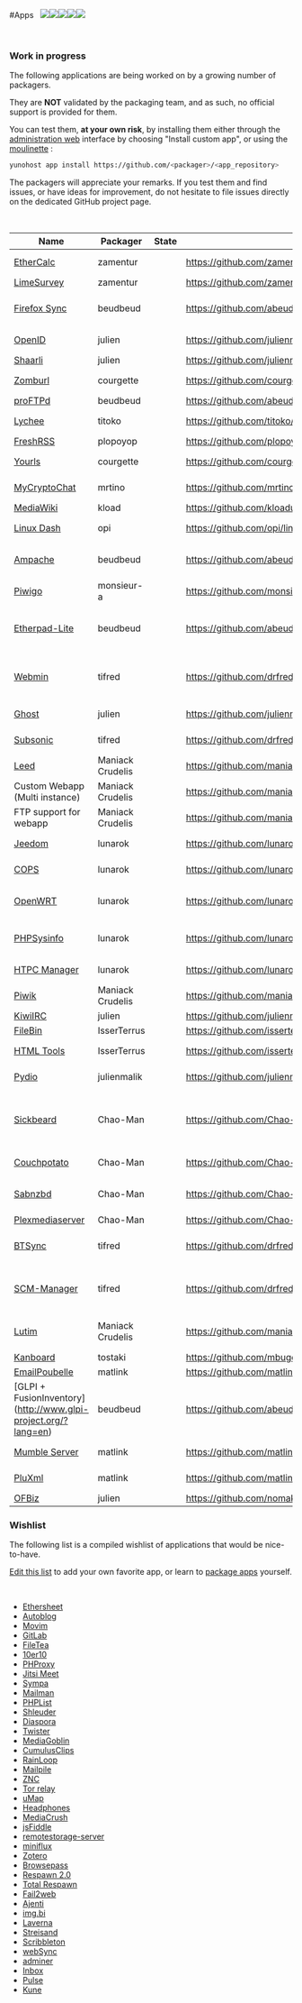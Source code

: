#Apps &nbsp;&nbsp;<img src="https://yunohost.org/images/roundcube.png"><img src="https://yunohost.org/images/ttrss.png"><img src="https://yunohost.org/images/wordpress.png"><img src="https://yunohost.org/images/transmission.png"><img src="https://yunohost.org/images/jappix.png">

<div class="panel-group" id="app-accordion"></div>

<script type="text/template" id="app-template">
  <div class="panel panel-default">
    <div class="panel-heading">
      <div class="panel-title">
        <a data-toggle="collapse" data-parent="#app-accordion" href="#app_{app_id}">{app_name} <em><small>({app_id})</small></em></a>
      </div>
    </div>
    <div class="panel-collapse collapse app_{app_id}">
      <div class="panel-body">
        <p><strong>Description</strong>: {app_description}</p>
        <p><strong>Last update (UTC)x</strong>: {app_update}</p>
        <p><strong>Maintainer</strong>: {app_maintainer} <small class="text-muted">({app_mail})</small></p>
        <p><strong>Git</strong>: {app_git} <small class="text-muted">({app_branch})</small></p>
        <a href="#/app_{app_id}" target="_blank" class="btn btn-default">Documentation</a>
    </div>
  </div>
</script>

<script>
function timeConverter(UNIX_timestamp) {
    var a = new Date(UNIX_timestamp*1000);
    var months = ['Jan','Feb','Mar','Apr','May','Jun','Jul','Aug','Sep','Oct','Nov','Dec'];
    var year = a.getFullYear();
    var month = months[a.getMonth()];
    var date = a.getDate();
    var hour = a.getHours();
    var min = a.getMinutes();
    if (hour < 10) { hour = '0' + hour; }
    if (min < 10) { min = '0' + min; }
    var time = date+' '+month+' '+year+' at '+hour+':'+min;
    return time;
}

$(document).ready(function () {
  $.getJSON('/list.json', function(app_list) {
    // Cast as array
    var app_list = $.map(app_list, function(el) { return el; });
    // Sort alpha
    app_list.sort(function(a, b){
      if (a.manifest.id > b.manifest.id) {return 1;}
      else if (a.manifest.id < b.manifest.id) {return -1;}
      return 0;
    });
    $.each(app_list, function(k, infos) {
      app_id = infos.manifest.id;
      html = $('#app-template').html()
             .replace(/{app_id}/g, app_id)
             .replace(/{app_name}/g, infos.manifest.name)
             .replace('{app_description}', infos.manifest.description.en)
             .replace('{app_maintainer}', infos.manifest.developer.name)
             .replace('{app_mail}', infos.manifest.developer.email)
             .replace('{app_git}', infos.git.url)
             .replace('{app_branch}', infos.git.branch)
             .replace('{app_update}', timeConverter(infos.lastUpdate));
      $('#app-accordion').append(html);
      $('.app_'+ app_id).attr('id', 'app_'+ app_id);
    });
  });

  $(".inprogress").each(function() {
    $(this).html( '<a class="btn btn-small btn-warning disabled" href="#">in progress</a>' );
  });
  $(".ready").each(function() {
    $(this).html( '<a class="btn btn-small btn-success disabled" href="#">ready</a>' );
  });

});
</script>


<br>

### Work in progress

The following applications are being worked on by a growing number of packagers.

They are <strong>NOT</strong> validated by the packaging team, and as such, no official support is provided for them.

You can test them, **at your own risk**, by installing them either through the [administration web]("/admin") interface by choosing "Install custom app", or using the [moulinette]("/moulinette") :
```bash
yunohost app install https://github.com/<packager>/<app_repository>
```

The packagers will appreciate your remarks. If you test them and find issues, or have ideas for improvement, do not hesitate to file issues directly on the dedicated GitHub project page.

<br>

| Name | Packager | State | URL | Description
| --- | --- | --- | --- | --- |
| [EtherCalc](https://ethercalc.org/) | zamentur | <div class="inprogress"/> | https://github.com/zamentur/ethercalc_ynh |web spreadsheet |
| [LimeSurvey](http://www.limesurvey.org/en/) | zamentur | <div class="inprogress"/> | https://github.com/zamentur/limesurvey_ynh | web survey tool |
| [Firefox Sync](https://www.mozilla.org/en-US/firefox/sync/) | beudbeud | <div class="inprogress"/> |https://github.com/abeudin/ffsync_ynh | Firefox synchronization server |
| [OpenID](http://openid.net/) | julien | <div class="inprogress"/> | https://github.com/julienmalik/openid-simplesamlphp_ynh | OpenID Identity server |
| [Shaarli](http://sebsauvage.net/wiki/doku.php?id=php:shaarli) | julien | <div class="inprogress"/> | https://github.com/julienmalik/shaarli_ynh | delicious clone |
| [Zomburl](http://cadav.re/) | courgette | <div class="inprogress"/> | https://github.com/courgette/zomburl_ynh | URL Shortening service |
| [proFTPd](http://www.proftpd.org/) | beudbeud | <div class="inprogress"/> | https://github.com/abeudin/proftpd_ynh.git | FTP server |
| [Lychee](http://lychee.electerious.com/) | titoko | <div class="inprogress"/> | https://github.com/titoko/lychee_ynh.git | web photo-management |
| [FreshRSS](http://freshrss.org/) | plopoyop | <div class="ready"/> | https://github.com/plopoyop/freshrss_ynh |RSS reader |
| [Yourls](http://yourls.org/) | courgette | <div class="ready"/> | https://github.com/courgette/yourls_ynh |URL Shortening service|
| [MyCryptoChat](https://github.com/HowTommy/mycryptochat) | mrtino | <div class="ready"/> | https://github.com/mrtino/mycryptochat_ynh | encrypted chat rooms manager |
| [MediaWiki](https://mediawiki.org) | kload | <div class="ready"/> | https://github.com/kloadut/mediawiki_ynh |wiki platform |
| [Linux Dash](http://linuxdash.afaqtariq.com/) | opi | <div class="ready"/> | https://github.com/opi/linuxdash_ynh | monitoring web dashboard |
| [Ampache](http://ampache.org/) | beudbeud | <div class="ready"/> | https://github.com/abeudin/ampache_ynh |web based audio/video streaming |
| [Piwigo](http://piwigo.org) | monsieur-a | <div class="ready"/> | https://github.com/monsieur-a/piwigo_ynh | web photo gallery |
| [Etherpad-Lite](http://etherpad.org) | beudbeud | <div class="ready"/> | https://github.com/abeudin/etherpadlite_ynh | real-time collaborative document editing |
| [Webmin](http://webmin.com) | tifred | <div class="inprogress"/> | https://github.com/drfred1981/webmin_ynh | web-based system configuration tool |
| [Ghost](http://ghost.org) | julien | <div class="ready"/> | https://github.com/julienmalik/ghost_ynh | blogging platform |
| [Subsonic](http://subsonic.org) | tifred | <div class="inprogress"/> | https://github.com/drfred1981/subsonic_ynh | web-based media server |
| [Leed](http://projet.idleman.fr/leed/) | Maniack Crudelis | <div class="ready"/> | https://github.com/maniackcrudelis/leed_ynh | RSS reader |
| Custom Webapp (Multi instance) | Maniack Crudelis | <div class="ready"/> | https://github.com/maniackcrudelis/my_webapp_ynh |Custom Webapp |
| FTP support for webapp | Maniack Crudelis | <div class="ready"/> | https://github.com/maniackcrudelis/ftp_support_webapp_ynh | FTP support for webapp |
| [Jeedom](http://jeedom.fr) | lunarok | <div class="ready"/> | https://github.com/lunarok/jeedom_ynh | home automation |
| [COPS](http://cops.com) | lunarok | <div class="ready"/> | https://github.com/lunarok/cops_ynh | Frontend for Calibre library |
| [OpenWRT](http://openwrt.org) | lunarok | <div class="ready"/> | https://github.com/lunarok/openwrt_ynh | reverse proxy for OpenWRT installation |
| [PHPSysinfo](https://phpsysinfo.github.io/phpsysinfo/) | lunarok | <div class="ready"/> | https://github.com/lunarok/phpsysinfo_ynh | information about your system |
| [HTPC Manager](http://htpc.io) | lunarok | <div class="ready"/> | https://github.com/lunarok/htpc_ynh | Manage your HTPC |
| [Piwik](http://piwik.org) | Maniack Crudelis | <div class="ready"/> | https://github.com/maniackcrudelis/piwik_ynh | web analytics platform |
| [KiwiIRC](http://kiwiirc.com) | julien | <div class="ready"/> | https://github.com/julienmalik/kiwiirc_ynh | webIRC client |
| [FileBin](http://sebsauvage.net/wiki/doku.php?id=php:zerobin) | IsserTerrus | <div class="ready"/> | https://github.com/isserterrus/filebin_ynh | online pastebin |
| [HTML Tools](http://lehollandaisvolant.net/tout/tools/)| IsserTerrus | <div class="ready"/> | https://github.com/isserterrus/htmltools_ynh | HTML Mini-tools |
| [Pydio](http://pyd.io) | julienmalik | <div class="inprogress"/> | https://github.com/julienmalik/pydio_ynh | file sharing and synchronization |
| [Sickbeard](http://sickbeard.com) | Chao-Man | <div class="ready"/> | https://github.com/Chao-Man/sickbeard_ynh | PVR and episode guide that downloads and manages all your TV shows |
| [Couchpotato](https://couchpota.to/) | Chao-Man | <div class="ready"/> | https://github.com/Chao-Man/couchpotato_ynh | PVR for usenet and torrents |
| [Sabnzbd](http://http://sabnzbd.org/) | Chao-Man | <div class="ready"/> | https://github.com/Chao-Man/sabnzbd_ynh | automated Usenet download |
| [Plexmediaserver](https://plex.tv/) | Chao-Man | <div class="ready"/> | https://github.com/Chao-Man/plexmediaserver_ynh | PlexMediaServer |
| [BTSync](http://www.getsync.com/) | tifred | <div class="inprogress"/> | https://github.com/drfred1981/btsync_ynh | file synchronization tool  |
| [SCM-Manager](https://www.scm-manager.org/) | tifred | <div class="inprogress"/> | https://github.com/drfred1981/scm-manager_ynh | share and manage repositories over http |
| [Lutim](https://lut.im/) | Maniack Crudelis | <div class="inprogress"/> | https://github.com/maniackcrudelis/lutim_ynh |anonymous image hosting service |
| [Kanboard](http://kanboard.net/) | tostaki | <div class=" ready"/> | https://github.com/mbugeia/kanboard_ynh | visual task board |
| [EmailPoubelle](http://forge.zici.fr/p/emailpoubelle-php/) | matlink | <div class="inprogress"/> | https://github.com/matlink/emailpoubelle_ynh | disposable email |
| [GLPI + FusionInventory] (http://www.glpi-project.org/?lang=en) | beudbeud | <div class="ready"/> | https://github.com/abeudin/glpi_ynh | IT And Asset managent |
| [Mumble Server](http://wiki.mumble.info/wiki/Main_Page) | matlink | <div class="inprogress"/> | https://github.com/matlink/mumbleserver_ynh | voice chat for gaming |
| [PluXml](http://www.pluxml.org/) | matlink | <div class="inprogress"/> | https://github.com/matlink/pluxml_ynh | blogging platform |
| [OFBiz](https://ofbiz.apache.org/) | julien | <div class="inprogress"/> | https://github.com/nomakaFr/ofbiz_ynh | ERP |

### Wishlist

The following list is a compiled wishlist of applications that would be nice-to-have.

[Edit this list](/write_documentation) to add your own favorite app, or learn to [package apps](/packaging_apps) yourself.

<br>

* [Ethersheet](https://ethersheet.org/)
* [Autoblog](https://github.com/mitsukarenai/Projet-Autoblog)
* [Movim](http://www.movim.eu/)
* [GitLab](http://gitlab.org/)
* [FileTea](https://filetea.me)
* [10er10](https://github.com/dready92/10er10)
* [PHProxy](http://sourceforge.net/projects/poxy/)
* [Jitsi Meet](https://github.com/jitsi/jitsi-meet)
* [Sympa](http://www.sympa.org/)
* [Mailman](https://www.gnu.org/software/mailman/)
* [PHPList](http://www.phplist.com/)
* [Shleuder](http://schleuder2.nadir.org/)
* [Diaspora](https://diasporafoundation.org/)
* [Twister](http://twister.net.co/)
* [MediaGoblin](http://mediagoblin.org/)
* [CumulusClips](http://cumulusclips.org/)
* [RainLoop](http://rainloop.net/)
* [Mailpile](https://www.mailpile.is)
* [ZNC](http://wiki.znc.in/ZNC)
* [Tor relay](https://www.torproject.org/docs/tor-doc-relay.html.en)
* [uMap](https://umap.openstreetmap.fr/en/)
* [Headphones](https://github.com/rembo10/headphones)
* [MediaCrush](https://mediacru.sh/)
* [jsFiddle](http://jsbin.com/help/2-second-setup)
* [remotestorage-server](http://remotestorage.io/provide/)
* [miniflux](https://github.com/fguillot/miniflux)
* [Zotero](https://www.zotero.org)
* [Browsepass](http://techualization.blogspot.de/2013/09/introducing-browsepass-keepass-on-web.html)
* [Respawn 2.0](https://github.com/broncowdd/respawn)
* [Total Respawn](https://github.com/broncowdd/TotalRespawn)
* [Fail2web](https://github.com/Sean-Der/fail2web)
* [Ajenti](http://ajenti.org/)
* [img.bi](https://img.bi/)
* [Laverna](https://laverna.cc/)
* [Streisand](https://github.com/jlund/streisand)
* [Scribbleton](https://scribbleton.com/)
* [webSync](http://furier.github.io/websync/)
* [adminer](http://www.adminer.org/)
* [Inbox](https://www.inboxapp.com/)
* [Pulse](https://ind.ie/pulse/)
* [Kune](https://en.wikipedia.org/wiki/Kune_%28software%29)
